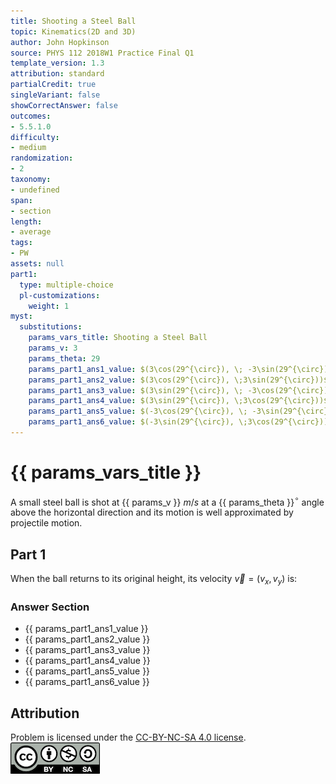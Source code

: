 ```yaml
---
title: Shooting a Steel Ball
topic: Kinematics(2D and 3D)
author: John Hopkinson
source: PHYS 112 2018W1 Practice Final Q1
template_version: 1.3
attribution: standard
partialCredit: true
singleVariant: false
showCorrectAnswer: false
outcomes:
- 5.5.1.0
difficulty:
- medium
randomization:
- 2
taxonomy:
- undefined
span:
- section
length:
- average
tags:
- PW
assets: null
part1:
  type: multiple-choice
  pl-customizations:
    weight: 1
myst:
  substitutions:
    params_vars_title: Shooting a Steel Ball
    params_v: 3
    params_theta: 29
    params_part1_ans1_value: $(3\cos(29^{\circ}), \; -3\sin(29^{\circ}))$
    params_part1_ans2_value: $(3\cos(29^{\circ}), \;3\sin(29^{\circ}))$
    params_part1_ans3_value: $(3\sin(29^{\circ}), \; -3\cos(29^{\circ}))$
    params_part1_ans4_value: $(3\sin(29^{\circ}), \;3\cos(29^{\circ}))$
    params_part1_ans5_value: $(-3\cos(29^{\circ}), \; -3\sin(29^{\circ}))$
    params_part1_ans6_value: $(-3\sin(29^{\circ}), \;3\cos(29^{\circ}))$
---
```

# {{ params_vars_title }}
A small steel ball is shot at {{ params_v }} $m/s$ at a {{ params_theta }}$^{\circ}$ angle above the horizontal direction and its motion is well approximated by projectile motion.

## Part 1

When the ball returns to its original height, its velocity $\overrightarrow{v} = (v_x, v_y)$ is:

### Answer Section

- {{ params_part1_ans1_value }}
- {{ params_part1_ans2_value }}
- {{ params_part1_ans3_value }}
- {{ params_part1_ans4_value }}
- {{ params_part1_ans5_value }}
- {{ params_part1_ans6_value }}

## Attribution

Problem is licensed under the [CC-BY-NC-SA 4.0 license](https://creativecommons.org/licenses/by-nc-sa/4.0/).<br> ![The Creative Commons 4.0 license requiring attribution-BY, non-commercial-NC, and share-alike-SA license.](https://raw.githubusercontent.com/firasm/bits/master/by-nc-sa.png)